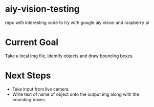 # aiy-vision-testing
repo with interesting code to try with google aiy vision and raspberry pi

# Current Goal
Take a local img file, identify objects and draw bounding boxes.

# Next Steps
- Take input from live camera
- Write text of name of object onto the output img along with the bounding boxes.